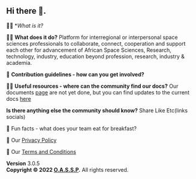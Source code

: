 ## Hi there 👋.

🙋‍♀️ **What is it?*
<p The Organisation of Africa Space Sciences Professionals(O.A.S.S.P) is a Non-Profit Space Sciences Professionals Entity,dedicated to the cooperation, connection, unity and collaboration of Space Sciences professionals of African origin, for the advancement of African Space Sciences, research, technology, industry, education and research on the continent./p>

🙋‍♀️ **What does it do?**
Platform for interregional or interpersonal space sciences professionals  to collaborate, connect, cooperation and support each other for advancement of African Space Sciences, Research, technology, industry, education beyond profession, research, industry & academia.

🌈 **Contribution guidelines - how can you get involved?**


👩‍💻 **Useful resources - where can the community find our docs?** 
Our documents [page](docs.oassp.org) are not yet done, but you can find updates to the current docs [here](https://github.com/OASSP/docs)

**Is there anything else the community should know?**
Share Like Etc(links socials)

🍿 Fun facts - what does your team eat for breakfast?

🧙 Our <a href="https://www.oassp.org/privacy">Privacy Policy</a>

🧙 Our <a href="https://www.oassp.org/termsandconditions">Terms and Conditions</a>

<footer class="main-footer">
    <div class="float-right d-none d-sm-block">
      <b>Version</b> 3.0.5
    </div>
    <strong>Copyright &copy; 2022 <a href="https://www.oassp.org">O.A.S.S.P</a>.</strong> All rights
    reserved.
 
  </footer>
<!--

-->
